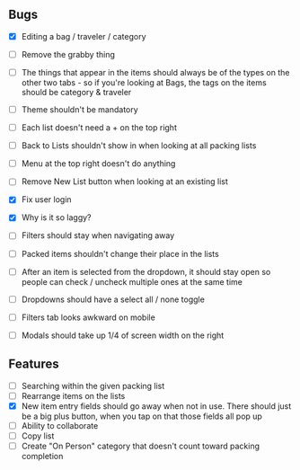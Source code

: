 ## Bugs
- [x] Editing a bag / traveler / category
- [ ] Remove the grabby thing
- [ ] The things that appear in the items should always be of the types on the other two tabs - so if you're looking at Bags, the tags on the items should be category & traveler
- [ ] Theme shouldn't be mandatory
- [ ] Each list doesn't need a + on the top right
- [ ] Back to Lists shouldn't show in when looking at all packing lists
- [ ] Menu at the top right doesn't do anything
- [ ] Remove New List button when looking at an existing list
- [x] Fix user login
- [x] Why is it so laggy?
- [ ] Filters should stay when navigating away
- [ ] Packed items shouldn't change their place in the lists
- [ ] After an item is selected from the dropdown, it should stay open so people can check / uncheck multiple ones at the same time
- [ ] Dropdowns should have a select all / none toggle
- [ ] Filters tab looks awkward on mobile
- [ ] Modals should take up 1/4 of screen width on the right


## Features
- [ ] Searching within the given packing list
- [ ] Rearrange items on the lists
- [x] New item entry fields should go away when not in use. There should just be a big plus button, when you tap on that those fields all pop up
- [ ] Ability to collaborate
- [ ] Copy list
- [ ] Create "On Person" category that doesn't count toward packing completion
